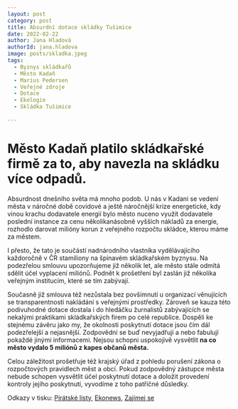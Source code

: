 ```yaml
---
layout: post
category: post
title: Absurdní dotace skládky Tušimice 
date: 2022-02-22
author: Jana Hladová
authorId: jana.hladova
image: posts/skladka.jpeg
tags:
  - Byznys skládkařů
  - Město Kadaň
  - Marius Pedersen
  - Veřejné zdroje
  - Dotace
  - Ekologie
  - Skládka Tušimice
 
---
```


# Město Kadaň platilo skládkařské firmě za to, aby navezla na skládku více odpadů.

Absurdnost dnešního světa má mnoho podob. U nás v Kadani se vedení města v náročné době covidové a ještě náročnější krize energetické, kdy vinou krachu dodavatele energií bylo město nuceno využít dodavatele poslední instance za cenu několikanásobně vyšších nákladů za energie, rozhodlo darovat milióny korun z veřejného rozpočtu skládce, kterou máme za městem. 

I přesto, že tato je součástí nadnárodního vlastníka vydělávajícího každoročně v ČR stamiliony na špinavém skládkařském byznysu. Na podezřelou smlouvu upozorňujeme již několik let, ale město stále odmítá sdělit účel vyplacení miliónů. Podnět k prošetření byl zaslán již několika veřejným institucím, které se tím zabývají. 

Současně již smlouva též nezůstala bez povšimnutí u organizací věnujících se transparentnosti nakládání s veřejnými prostředky. Zároveň se kauza této podivuhodné dotace dostala i do hledáčku žurnalistů zabývajících se nekalými praktikami skládkařských firem po celé republice. 
Dospěli ke stejnému závěru jako my, že okolnosti poskytnutí dotace jsou čím dál podezřelejší a nejasnější. 
Zodpovědní se buď nevyjadřují a nebo fabulují pokaždé jinými informacemi. Nejsou schopni uspokojivě vysvětlit **na co město vydalo 5 miliónů z kapes občanů města.** 

Celou záležitost prošetřuje též krajský úřad z pohledu porušení zákona o rozpočtových pravidlech měst a obcí. Pokud zodpovědný zástupce města nebude schopen vysvětlit  účel poskytnutí dotace a doložit provedení kontroly jejího poskytnutí, vyvodíme z toho patřičné důsledky.


Odkazy v tisku:
[Pirátské listy](https://www.piratskelisty.cz/clanek-4143-pirati-kadan-mesto-dotuje-miliony-spinavy-byznys-skladkaru?fbclid=IwAR2KOyrY17kHGRLJZEro0w0Kc5mShPHgkW34KliNQk_YRHGBhXy0nlx1YnM),  [Ekonews](https://www.ekonews.cz/mesto-platilo-skladkarske-firme-za-to-aby-navezla-vice-odpadu-na-skladku-2/?fbclid=IwAR07RGwMLnTH_9Yh4iei9WhXMB1KMbLv7afin3fB9Hkvfgg2OqIlJyPuc6s), [Zajímej se](https://zajimej.se/skladka-kadan/?fbclid=IwAR33E9KKv5eKsjL81EtQsCiTkpQcBn8F5MQnjyUfcwdX0IDFZtyx2bSiy48)




